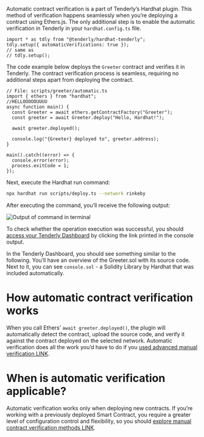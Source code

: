 Automatic contract verification is a part of Tenderly’s Hardhat plugin. This method of verification happens seamlessly when you’re deploying a contract using Ethers.js. The only additional step is to enable the automatic verification in Tenderly in your `hardhat.config.ts` file. 

```tsx
import * as tdly from "@tenderly/hardhat-tenderly";
tdly.setup({ automaticVerifications: true });
// same as
// tdly.setup();
```

The code example below deploys the `Greeter` contract and verifies it in Tenderly. The contract verification process is seamless, requiring no additional steps apart from deploying the contract. 

```tsx
// File: scripts/greeter/automatic.ts
import { ethers } from "hardhat";
//HELLOOOOOUUUU
async function main() {
  const Greeter = await ethers.getContractFactory("Greeter");
  const greeter = await Greeter.deploy("Hello, Hardhat!");

  await greeter.deployed();

  console.log("{Greeter} deployed to", greeter.address);
}

main().catch((error) => {
  console.error(error);
  process.exitCode = 1;
});
```

Next, execute the Hardhat run command: 

```bash
npx hardhat run scripts/deploy.ts --network rinkeby
```

After executing the command, you’ll receive the following output:

  

![Output of command in terminal](./pics/automatic-terminal.png "Title")

To check whether the operation execution was successful, you should [access your Tenderly Dashboard](https://dashboard.tenderly.co/) by clicking the link printed in the console output. 

In the Tenderly Dashboard, you should see something similar to the following. You’ll have an overview of the Greeter.sol with its source code. Next to it, you can see `console.sol` - a Solidity Library by Hardhat that was included automatically.

  

# How automatic contract verification works 

When you call Ethers’ `await greeter.deployed()`, the plugin will automatically detect the contract, upload the source code, and verify it against the contract deployed on the selected network. Automatic verification does all the work you’d have to do if you [used advanced manual verification LINK](LINK).

# When is automatic verification applicable?

Automatic verification works only when deploying new contracts. If you’re working with a previously deployed Smart Contract, you require a greater level of configuration control and flexibility, so you should [explore manual contract verification methods LINK](Manual%20contract%20verification%20methods%203c8360692afd428c8b4f24c143fcd97a.md).
